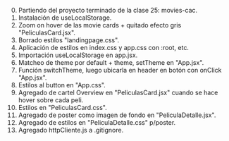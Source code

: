 0. Partiendo del proyecto terminado de la clase 25: movies-cac.
1. Instalación de useLocalStorage.
2. Zoom on hover de las movie cards + quitado efecto gris "PeliculasCard.jsx".
3. Borrado estilos "landingpage.css".
4. Aplicación de estilos en index.css y app.css con :root, etc.
5. Importación useLocalStorage en app.jsx.
6. Matcheo de theme por default + theme, setTheme en "App.jsx".
7. Función switchTheme, luego ubicarla en header en botón con onClick "App.jsx".
8. Estilos al button en "App.css".
9. Agregado de cartel Overview en "PeliculasCard.jsx" cuando se hace hover sobre cada peli.
10. Estilos en "PeliculasCard.css".
11. Agregado de poster como imagen de fondo en "PeliculaDetalle.jsx".
12. Agregado de estilos en "PeliculaDetalle.css" p/poster.
13. Agregado httpCliente.js a .gitignore.